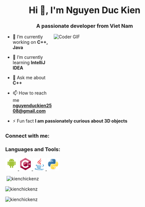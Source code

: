 <h1 align="center">Hi 👋, I'm Nguyen Duc Kien</h1>
<h3 align="center">A passionate developer from Viet Nam</h3>
<img align = "right" alt="Coder GIF" height=250 width=350 src="https://thumbs.gfycat.com/EvilNextDevilfish-small.gif" />

- 🔭 I’m currently working on **C++, Java**

- 🌱 I’m currently learning **IntelliJ IDEA**

- 💬 Ask me about **C++**

- 📫 How to reach me **nguyenduckien2508@gmail.com**

- ⚡ Fun fact **I am passionately curious about 3D objects**

<h3 align="left">Connect with me:</h3>
<p align="left">
</p>

<h3 align="left">Languages and Tools:</h3>
<p align="left"> <a href="https://developer.android.com" target="_blank" rel="noreferrer"> <img src="https://raw.githubusercontent.com/devicons/devicon/master/icons/android/android-original-wordmark.svg" alt="android" width="40" height="40"/> </a> <a href="https://www.w3schools.com/cpp/" target="_blank" rel="noreferrer"> <img src="https://raw.githubusercontent.com/devicons/devicon/master/icons/cplusplus/cplusplus-original.svg" alt="cplusplus" width="40" height="40"/> </a> <a href="https://www.java.com" target="_blank" rel="noreferrer"> <img src="https://raw.githubusercontent.com/devicons/devicon/master/icons/java/java-original.svg" alt="java" width="40" height="40"/> </a> <a href="https://www.python.org" target="_blank" rel="noreferrer"> <img src="https://raw.githubusercontent.com/devicons/devicon/master/icons/python/python-original.svg" alt="python" width="40" height="40"/> </a> </p>


<p>&nbsp;<img align="center" src="https://github-readme-stats.vercel.app/api?username=kienchickenz&show_icons=true&locale=en" alt="kienchickenz" /></p>

<p><img align="center" src="https://github-readme-streak-stats.herokuapp.com/?user=kienchickenz&" alt="kienchickenz" /></p>

<p><img align="center" src="https://github-readme-stats.vercel.app/api/top-langs?username=kienchickenz&show_icons=true&locale=en&layout=compact" alt="kienchickenz" /></p>
